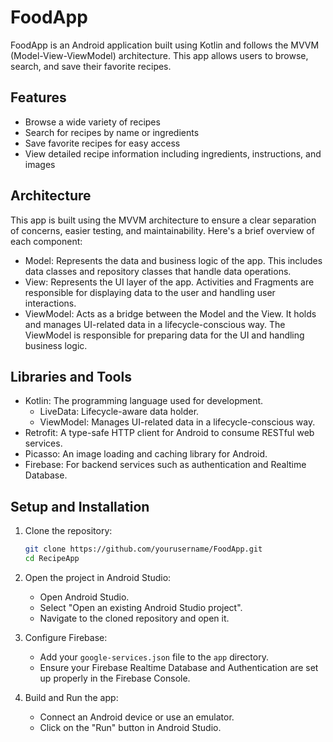 # FoodApp

FoodApp is an Android application built using Kotlin and follows the MVVM (Model-View-ViewModel) architecture. This app allows users to browse, search, and save their favorite recipes.

## Features

- Browse a wide variety of recipes
- Search for recipes by name or ingredients
- Save favorite recipes for easy access
- View detailed recipe information including ingredients, instructions, and images

## Architecture

This app is built using the MVVM architecture to ensure a clear separation of concerns, easier testing, and maintainability. Here's a brief overview of each component:

- Model: Represents the data and business logic of the app. This includes data classes and repository classes that handle data operations.
- View: Represents the UI layer of the app. Activities and Fragments are responsible for displaying data to the user and handling user interactions.
- ViewModel: Acts as a bridge between the Model and the View. It holds and manages UI-related data in a lifecycle-conscious way. The ViewModel is responsible for preparing data for the UI and handling business logic.

## Libraries and Tools

- Kotlin: The programming language used for development.
  - LiveData: Lifecycle-aware data holder.
  - ViewModel: Manages UI-related data in a lifecycle-conscious way.
- Retrofit: A type-safe HTTP client for Android to consume RESTful web services.
- Picasso: An image loading and caching library for Android.
- Firebase: For backend services such as authentication and Realtime Database.

## Setup and Installation

1. Clone the repository:
   ```bash
   git clone https://github.com/yourusername/FoodApp.git
   cd RecipeApp
   ```

2. Open the project in Android Studio:
   - Open Android Studio.
   - Select "Open an existing Android Studio project".
   - Navigate to the cloned repository and open it.

3. Configure Firebase:
   - Add your `google-services.json` file to the `app` directory.
   - Ensure your Firebase Realtime Database and Authentication are set up properly in the Firebase Console.

4. Build and Run the app:
   - Connect an Android device or use an emulator.
   - Click on the "Run" button in Android Studio.
